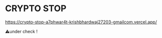 # CRYPTO STOP

https://crypto-stop-a7phwar4t-krishbhardwaj27203-gmailcom.vercel.app/

⚠️under check !
